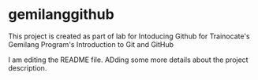 # gemilanggithub
This project is created as part of lab for Intoducing Github for Trainocate's Gemilang Program's Introduction to Git and GitHub

I am editing the README file. ADding some more details about the project description.


